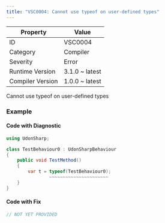 ```yaml
---
title: "VSC0004: Cannot use typeof on user-defined types"
---
```


| Property         | Value          |
| ---------------- | -------------- |
| ID               | VSC0004        |
| Category         | Compiler       |
| Severity         | Error          |
| Runtime Version  | 3.1.0 ~ latest |
| Compiler Version | 1.0.0 ~ latest |

Cannot use typeof on user\-defined types

### Example

#### Code with Diagnostic

```csharp
using UdonSharp;

class TestBehaviour0 : UdonSharpBehaviour
{
    public void TestMethod()
    {
        var t = typeof(TestBehaviour0);
                ~~~~~~~~~~~~~~~~~~~~~~
    }
}
```

#### Code with Fix

```csharp
// NOT YET PROVIDED
```
